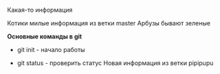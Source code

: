 Какая-то информация

Котики милые
информация из ветки master
Арбузы бывают зеленые

**Основные команды в git**

* git init - начало работы

* git status - проверить статус
Новая информация из ветки pipipupu